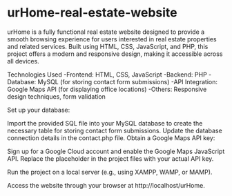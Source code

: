 # urHome-real-estate-website
urHome is a fully functional real estate website designed to provide a smooth browsing experience for users interested in real estate properties and related services. Built using HTML, CSS, JavaScript, and PHP, this project offers a modern and responsive design, making it accessible across all devices.

Technologies Used
-Frontend: HTML, CSS, JavaScript
-Backend: PHP
-Database: MySQL (for storing contact form submissions)
-API Integration: Google Maps API (for displaying office locations)
-Others: Responsive design techniques, form validation

Set up your database:

Import the provided SQL file into your MySQL database to create the necessary table for storing contact form submissions.
Update the database connection details in the contact.php file.
Obtain a Google Maps API key:

Sign up for a Google Cloud account and enable the Google Maps JavaScript API.
Replace the placeholder in the project files with your actual API key.

Run the project on a local server (e.g., using XAMPP, WAMP, or MAMP).

Access the website through your browser at http://localhost/urHome.
